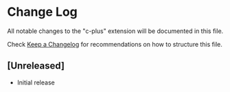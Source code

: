 # Change Log

All notable changes to the "c-plus" extension will be documented in this file.

Check [Keep a Changelog](http://keepachangelog.com/) for recommendations on how to structure this file.

## [Unreleased]

- Initial release